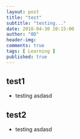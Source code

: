 ```yaml
---
layout: post
title: "test"
subtitle: "testing..."
date: 2018-04-30 20:15:00
author: "8D"
header-img: 
comments: true
tags: [ Learning ]
published: true
---
```


## test1
- testing asdasd

## test2
- testing asdasd
